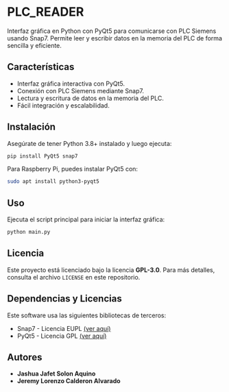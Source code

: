 # PLC_READER
Interfaz gráfica en Python con PyQt5 para comunicarse con PLC Siemens usando Snap7. Permite leer y escribir datos en la memoria del PLC de forma sencilla y eficiente.

## Características
- Interfaz gráfica interactiva con PyQt5.
- Conexión con PLC Siemens mediante Snap7.
- Lectura y escritura de datos en la memoria del PLC.
- Fácil integración y escalabilidad.

## Instalación
Asegúrate de tener Python 3.8+ instalado y luego ejecuta:

```bash
pip install PyQt5 snap7
```

Para Raspberry Pi, puedes instalar PyQt5 con:

```bash
sudo apt install python3-pyqt5
```

## Uso
Ejecuta el script principal para iniciar la interfaz gráfica:

```bash
python main.py
```

## Licencia
Este proyecto está licenciado bajo la licencia **GPL-3.0**. Para más detalles, consulta el archivo `LICENSE` en este repositorio.

## Dependencias y Licencias
Este software usa las siguientes bibliotecas de terceros:

- Snap7 - Licencia EUPL [(ver aquí)](https://github.com/klemenzagar/snap7)  
- PyQt5 - Licencia GPL [(ver aquí)](https://riverbankcomputing.com/software/pyqt/license)  

## Autores
- **Jashua Jafet Solon Aquino**
- **Jeremy Lorenzo Calderon Alvarado**


